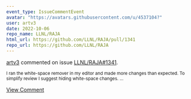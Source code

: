 ```yaml
---
event_type: IssueCommentEvent
avatar: "https://avatars.githubusercontent.com/u/4537104?"
user: artv3
date: 2022-10-06
repo_name: LLNL/RAJA
html_url: https://github.com/LLNL/RAJA/pull/1341
repo_url: https://github.com/LLNL/RAJA
---
```


<a href='https://github.com/artv3' target='_blank'>artv3</a> commented on issue <a href='https://github.com/LLNL/RAJA/pull/1341' target='_blank'>LLNL/RAJA#1341</a>.

<small>I ran the white-space remover in my editor and made more changes than expected. To simplify review I suggest hiding white-space changes. ...</small>

<a href='https://github.com/LLNL/RAJA/pull/1341' target='_blank'>View Comment</a>